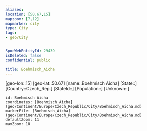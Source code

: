 ```yaml
---
aliases: 
location: [50.67,15]
mapzoom: [7,12] 
mapmarker: city 
type: City
tags:
- geo/City


SpocWebEntityId: 29439
isDeleted: false
confidential: public

title: Boehmisch_Aicha
---
```

[geo-lon::15]
[geo-lat::50.67]
[name::Boehmisch Aicha]
[State::]
[Country::Czech_Rep.]
[StateId::]
[Population::]
[Unknown::]


```leaflet
id: Boehmisch Aicha
coordinates: [Boehmisch_Aicha](geo/Continent/Europe/Czech_Republic/City/Boehmisch_Aicha.md)
markerFile: [Boehmisch_Aicha](geo/Continent/Europe/Czech_Republic/City/Boehmisch_Aicha.md)
defaultZoom: 11 
maxZoom: 18
```


